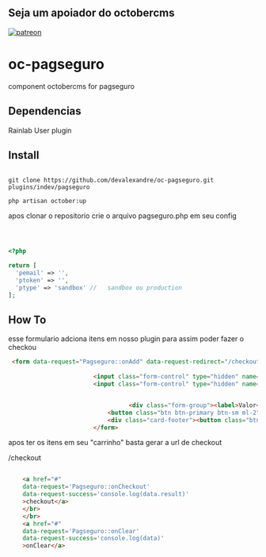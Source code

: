 ## Seja um apoiador do octobercms
[![patreon](https://encrypted-tbn0.gstatic.com/images?q=tbn:ANd9GcSl-jfhjJPyaukslkx14sAUv7rJQHo4n26AXBuc4sjGMK6A-DWF)](https://www.patreon.com/bePatron?c=1683878&rid=2525719)
# oc-pagseguro
component octobercms for pagseguro

## Dependencias 

Rainlab User plugin

## Install

```

git clone https://github.com/devalexandre/oc-pagseguro.git plugins/indev/pagseguro

php artisan october:up

```

apos clonar o repositorio crie o arquivo pagseguro.php em seu config

``` php



<?php

return [
  'pemail' => '',
  'ptoken' => '',
  'ptype' => 'sandbox' //   sandbox ou production
];

```

## How To
esse formulario adciona itens em nosso plugin para assim poder fazer o checkou
``` html 
 <form data-request="Pagseguro::onAdd" data-request-redirect="/checkout">
                                        
                        <input class="form-control" type="hidden" name="item[id]" value="1" >
                        <input class="form-control" type="hidden" name="item[name]" value="ebook octobercms">


                                  <div class="form-group"><label>Valor</label><input class="form-control" type="text" name="item[price]" min="1000" max="10000" required placeholder="minimo 1000.00"></div>
                            <button class="btn btn-primary btn-sm ml-2" type="submit">investir</button></div>
                            <div class="card-footer"><button class="btn btn-danger mtl-4" type="button"><i class="fa fa-file-pdf-o"></i>&nbsp;<strong>Informações</strong></button></div>
                        </form>
```

apos ter os itens em seu "carrinho" basta gerar a url de checkout

/checkout
``` html

    <a href="#"
    data-request='Pagseguro::onCheckout'
    data-request-success='console.log(data.result)'
    >checkout</a>
    </br>
    </br>
    <a href="#"
    data-request='Pagseguro::onClear'
    data-request-success='console.log(data)'
    >onClear</a>

```